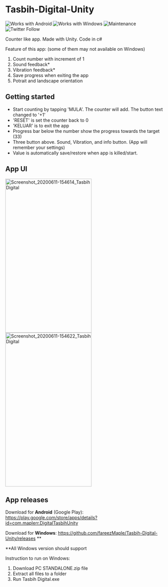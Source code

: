 # Tasbih-Digital-Unity

![Works with Android](https://img.shields.io/badge/Works_with-Android-green?style=flat-square)
![Works with Windows](https://img.shields.io/badge/Works_with-Windows-blue?style=flat-square)
![Maintenance](https://img.shields.io/maintenance/yes/2020?style=flat-square)
![Twitter Follow](https://img.shields.io/twitter/follow/kamal_ke_tu?label=Follow&style=social)

Counter like app. Made with Unity. Code in c#

Feature of this app: (some of them may not available on Windows)

1. Count number with increment of 1
2. Sound feedback\*
3. Vibration feedback\*
4. Save progress when exiting the app
5. Potrait and landscape orientation

## Getting started

- Start counting by tapping 'MULA'. The counter will add. The button text changed to '+1'
- 'RESET' is set the counter back to 0
- 'KELUAR' is to exit the app
- Progress bar below the number show the progress towards the target (33)
- Three button above. Sound, Vibration, and info button. (App will remember your settings)
- Value is automatically save/restore when app is killed/start.

## App UI

<img src="https://user-images.githubusercontent.com/60868965/84562272-ceccb800-ad85-11ea-92f7-91bb07c34df7.jpg" alt="Screenshot_20200611-154614_Tasbih Digital" width="270" height="480">
<img src="https://user-images.githubusercontent.com/60868965/84562273-d0967b80-ad85-11ea-8a8f-c320384753fe.jpg" alt="Screenshot_20200611-154622_Tasbih Digital" width="270" height="480">

## App releases

Download for **Android** (Google Play): https://play.google.com/store/apps/details?id=com.maplerr.DigitalTasbihUnity

Download for **Windows**: https://github.com/fareezMaple/Tasbih-Digital-Unity/releases \*\*

\*\*All Windows version should support

Instruction to run on Windows:

1. Download PC STANDALONE.zip file
2. Extract all files to a folder
3. Run Tasbih Digital.exe
